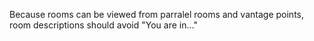 Because rooms can be viewed from parralel rooms and vantage points, room
descriptions should avoid "You are in..."